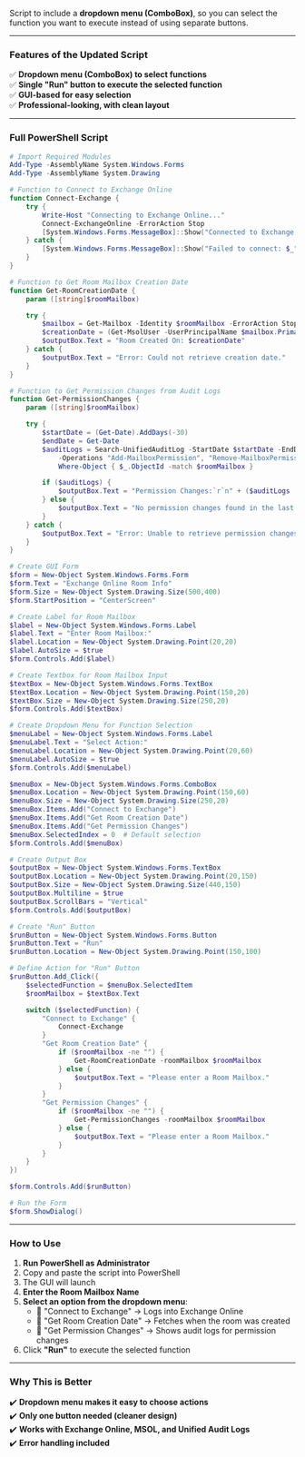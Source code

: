 Script to include a **dropdown menu (ComboBox)**, so you can select the function you want to execute instead of using separate buttons.  

---

### **Features of the Updated Script**
✅ **Dropdown menu (ComboBox) to select functions**  
✅ **Single "Run" button to execute the selected function**  
✅ **GUI-based for easy selection**  
✅ **Professional-looking, with clean layout**  

---

### **Full PowerShell Script**
```powershell
# Import Required Modules
Add-Type -AssemblyName System.Windows.Forms
Add-Type -AssemblyName System.Drawing

# Function to Connect to Exchange Online
function Connect-Exchange {
    try {
        Write-Host "Connecting to Exchange Online..."
        Connect-ExchangeOnline -ErrorAction Stop
        [System.Windows.Forms.MessageBox]::Show("Connected to Exchange Online", "Connection Status", [System.Windows.Forms.MessageBoxButtons]::OK, [System.Windows.Forms.MessageBoxIcon]::Information)
    } catch {
        [System.Windows.Forms.MessageBox]::Show("Failed to connect: $_", "Error", [System.Windows.Forms.MessageBoxButtons]::OK, [System.Windows.Forms.MessageBoxIcon]::Error)
    }
}

# Function to Get Room Mailbox Creation Date
function Get-RoomCreationDate {
    param ([string]$roomMailbox)

    try {
        $mailbox = Get-Mailbox -Identity $roomMailbox -ErrorAction Stop
        $creationDate = (Get-MsolUser -UserPrincipalName $mailbox.PrimarySmtpAddress).WhenCreated
        $outputBox.Text = "Room Created On: $creationDate"
    } catch {
        $outputBox.Text = "Error: Could not retrieve creation date."
    }
}

# Function to Get Permission Changes from Audit Logs
function Get-PermissionChanges {
    param ([string]$roomMailbox)

    try {
        $startDate = (Get-Date).AddDays(-30)
        $endDate = Get-Date
        $auditLogs = Search-UnifiedAuditLog -StartDate $startDate -EndDate $endDate -RecordType ExchangeAdmin `
            -Operations "Add-MailboxPermission", "Remove-MailboxPermission", "Set-MailboxFolderPermission" -ResultSize 1000 |
            Where-Object { $_.ObjectId -match $roomMailbox }

        if ($auditLogs) {
            $outputBox.Text = "Permission Changes:`r`n" + ($auditLogs | Out-String)
        } else {
            $outputBox.Text = "No permission changes found in the last 30 days."
        }
    } catch {
        $outputBox.Text = "Error: Unable to retrieve permission changes."
    }
}

# Create GUI Form
$form = New-Object System.Windows.Forms.Form
$form.Text = "Exchange Online Room Info"
$form.Size = New-Object System.Drawing.Size(500,400)
$form.StartPosition = "CenterScreen"

# Create Label for Room Mailbox
$label = New-Object System.Windows.Forms.Label
$label.Text = "Enter Room Mailbox:"
$label.Location = New-Object System.Drawing.Point(20,20)
$label.AutoSize = $true
$form.Controls.Add($label)

# Create Textbox for Room Mailbox Input
$textBox = New-Object System.Windows.Forms.TextBox
$textBox.Location = New-Object System.Drawing.Point(150,20)
$textBox.Size = New-Object System.Drawing.Size(250,20)
$form.Controls.Add($textBox)

# Create Dropdown Menu for Function Selection
$menuLabel = New-Object System.Windows.Forms.Label
$menuLabel.Text = "Select Action:"
$menuLabel.Location = New-Object System.Drawing.Point(20,60)
$menuLabel.AutoSize = $true
$form.Controls.Add($menuLabel)

$menuBox = New-Object System.Windows.Forms.ComboBox
$menuBox.Location = New-Object System.Drawing.Point(150,60)
$menuBox.Size = New-Object System.Drawing.Size(250,20)
$menuBox.Items.Add("Connect to Exchange")
$menuBox.Items.Add("Get Room Creation Date")
$menuBox.Items.Add("Get Permission Changes")
$menuBox.SelectedIndex = 0  # Default selection
$form.Controls.Add($menuBox)

# Create Output Box
$outputBox = New-Object System.Windows.Forms.TextBox
$outputBox.Location = New-Object System.Drawing.Point(20,150)
$outputBox.Size = New-Object System.Drawing.Size(440,150)
$outputBox.Multiline = $true
$outputBox.ScrollBars = "Vertical"
$form.Controls.Add($outputBox)

# Create "Run" Button
$runButton = New-Object System.Windows.Forms.Button
$runButton.Text = "Run"
$runButton.Location = New-Object System.Drawing.Point(150,100)

# Define Action for "Run" Button
$runButton.Add_Click({
    $selectedFunction = $menuBox.SelectedItem
    $roomMailbox = $textBox.Text

    switch ($selectedFunction) {
        "Connect to Exchange" {
            Connect-Exchange
        }
        "Get Room Creation Date" {
            if ($roomMailbox -ne "") {
                Get-RoomCreationDate -roomMailbox $roomMailbox
            } else {
                $outputBox.Text = "Please enter a Room Mailbox."
            }
        }
        "Get Permission Changes" {
            if ($roomMailbox -ne "") {
                Get-PermissionChanges -roomMailbox $roomMailbox
            } else {
                $outputBox.Text = "Please enter a Room Mailbox."
            }
        }
    }
})

$form.Controls.Add($runButton)

# Run the Form
$form.ShowDialog()
```

---

### **How to Use**
1. **Run PowerShell as Administrator**  
2. Copy and paste the script into PowerShell  
3. The GUI will launch  
4. **Enter the Room Mailbox Name**  
5. **Select an option from the dropdown menu**:  
   - 🔹 "Connect to Exchange" → Logs into Exchange Online  
   - 🔹 "Get Room Creation Date" → Fetches when the room was created  
   - 🔹 "Get Permission Changes" → Shows audit logs for permission changes  
6. Click **"Run"** to execute the selected function  

---

### **Why This is Better**
✔️ **Dropdown menu makes it easy to choose actions**  
✔️ **Only one button needed (cleaner design)**  
✔️ **Works with Exchange Online, MSOL, and Unified Audit Logs**  
✔️ **Error handling included**  

